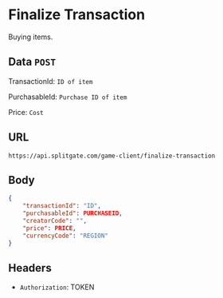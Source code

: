 # Finalize Transaction
Buying items.

## Data `POST`
TransactionId: `ID of item`

PurchasableId: `Purchase ID of item`

Price: `Cost`

## URL

`https://api.splitgate.com/game-client/finalize-transaction`

## Body
```json
{
	"transactionId": "ID",
	"purchasableId": PURCHASEID,
	"creatorCode": "",
	"price": PRICE,
	"currencyCode": "REGION"
}
```

## Headers
- `Authorization`: TOKEN